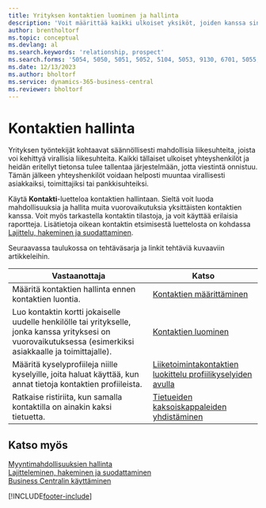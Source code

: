 ```yaml
---
title: Yrityksen kontaktien luominen ja hallinta
description: 'Voit määrittää kaikki ulkoiset yksiköt, joiden kanssa sinulla on liikesuhde, kontakteiksi. Kyse voi olla esimerkiksi prospekteista, asiakkaista, toimittajista ja konsulteista.'
author: brentholtorf
ms.topic: conceptual
ms.devlang: al
ms.search.keywords: 'relationship, prospect'
ms.search.forms: '5054, 5050, 5051, 5052, 5104, 5053, 9130, 6701, 5055, 1604'
ms.date: 12/13/2023
ms.author: bholtorf
ms.service: dynamics-365-business-central
ms.reviewer: bholtorf
---
```


# Kontaktien hallinta

Yrityksen työntekijät kohtaavat säännöllisesti mahdollisia liikesuhteita, joista voi kehittyä virallisia liikesuhteita. Kaikki tällaiset ulkoiset yhteyshenkilöt ja heidän eritellyt tietonsa tulee tallentaa järjestelmään, jotta viestintä onnistuu. Tämän jälkeen yhteyshenkilöt voidaan helposti muuntaa virallisesti asiakkaiksi, toimittajiksi tai pankkisuhteiksi.

Käytä **Kontakti**-luetteloa kontaktien hallintaan. Sieltä voit luoda mahdollisuuksia ja hallita muita vuorovaikutuksia yksittäisten kontaktien kanssa. Voit myös tarkastella kontaktin tilastoja, ja voit käyttää erilaisia raportteja. Lisätietoja oikean kontaktin etsimisestä luettelosta on kohdassa [Lajittelu, hakeminen ja suodattaminen](ui-enter-criteria-filters.md).  

Seuraavassa taulukossa on tehtäväsarja ja linkit tehtäviä kuvaaviin artikkeleihin.

| Vastaanottaja | Katso |
| --- | --- |
| Määritä kontaktien hallinta ennen kontaktien luontia. |[Kontaktien määrittäminen](marketing-setup-contacts.md) |
| Luo kontaktin kortti jokaiselle uudelle henkilölle tai yritykselle, jonka kanssa yrityksesi on vuorovaikutuksessa (esimerkiksi asiakkaalle ja toimittajalle). |[Kontaktien luominen](marketing-create-contact-companies.md) |
|Määritä kyselyprofiileja niille kyselyille, joita haluat käyttää, kun annat tietoja kontaktien profiileista.|[Liiketoimintakontaktien luokittelu profiilikyselyiden avulla](marketing-create-contact-profile-questionnaire.md)|
|Ratkaise ristiriita, kun samalla kontaktilla on ainakin kaksi tietuetta.|[Tietueiden kaksoiskappaleiden yhdistäminen](sales-how-merge-duplicate-records.md)|

## Katso myös

[Myyntimahdollisuuksien hallinta](marketing-manage-sales-opportunities.md)  
[Lajitteleminen, hakeminen ja suodattaminen](ui-enter-criteria-filters.md)  
[Business Centralin käyttäminen](ui-work-product.md)  


[!INCLUDE[footer-include](includes/footer-banner.md)]